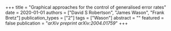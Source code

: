 +++
title = "Graphical approaches for the control of generalised error rates"
date = 2020-01-01
authors = ["David S Robertson", "James Wason", "Frank Bretz"]
publication_types = ["2"]
tags = ["Wason"]
abstract = ""
featured = false
publication = "*arXiv preprint arXiv:2004.01759*"
+++

